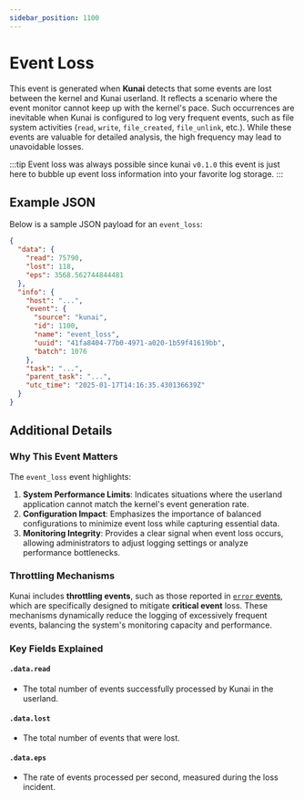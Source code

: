 ```yaml
---
sidebar_position: 1100
---
```


# Event Loss

This event is generated when **Kunai** detects that some events are lost between the kernel and Kunai userland. It reflects a scenario where the event monitor cannot keep up with the kernel's pace. Such occurrences are inevitable when Kunai is configured to log very frequent events, such as file system activities (`read`, `write`, `file_created`, `file_unlink`, etc.). While these events are valuable for detailed analysis, the high frequency may lead to unavoidable losses.

:::tip
Event loss was always possible since kunai `v0.1.0` this event is just here to bubble up event loss information into your favorite log storage.
:::

## Example JSON

Below is a sample JSON payload for an `event_loss`:

```json
{
  "data": {
    "read": 75790,
    "lost": 118,
    "eps": 3568.562744844481
  },
  "info": {
    "host": "...",
    "event": {
      "source": "kunai",
      "id": 1100,
      "name": "event_loss",
      "uuid": "41fa8404-77b0-4971-a020-1b59f41619bb",
      "batch": 1076
    },
    "task": "...",
    "parent_task": "...",
    "utc_time": "2025-01-17T14:16:35.430136639Z"
  }
}
```

## Additional Details

### Why This Event Matters
The `event_loss` event highlights:
1. **System Performance Limits**: Indicates situations where the userland application cannot match the kernel's event generation rate.
2. **Configuration Impact**: Emphasizes the importance of balanced configurations to minimize event loss while capturing essential data.
3. **Monitoring Integrity**: Provides a clear signal when event loss occurs, allowing administrators to adjust logging settings or analyze performance bottlenecks.

### Throttling Mechanisms
Kunai includes **throttling events**, such as those reported in [`error` events](./error), which are specifically designed to mitigate **critical event** loss. These mechanisms dynamically reduce the logging of excessively frequent events, balancing the system's monitoring capacity and performance.

### Key Fields Explained
#### `.data.read`
- The total number of events successfully processed by Kunai in the userland.

#### `.data.lost`
- The total number of events that were lost.

#### `.data.eps`
- The rate of events processed per second, measured during the loss incident.


